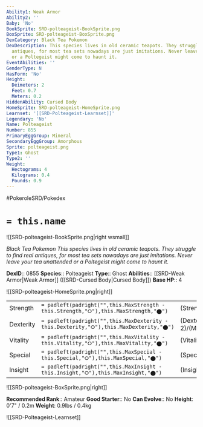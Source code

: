 ```yaml
---
Ability1: Weak Armor
Ability2: ''
Baby: 'No'
BookSprite: SRD-polteageist-BookSprite.png
BoxSprite: SRD-polteageist-BoxSprite.png
DexCategory: Black Tea Pokemon
DexDescription: This species lives in old ceramic teapots. They struggle to find real
  antiques, for most tea sets nowadays are just imitations. Never leave your tea unattended
  or a Poltegeist might come to haunt it.
EventAbilities: ''
GenderType: N
HasForm: 'No'
Height:
  Deimeters: 2
  Feet: 0.7
  Meters: 0.2
HiddenAbility: Cursed Body
HomeSprite: SRD-polteageist-HomeSprite.png
Learnset: '[[SRD-Polteageist-Learnset]]'
Legendary: 'No'
Name: Polteageist
Number: 855
PrimaryEggGroup: Mineral
SecondaryEggGroup: Amorphous
Sprite: polteageist.png
Type1: Ghost
Type2: ''
Weight:
  Hectograms: 4
  Kilograms: 0.4
  Pounds: 0.9
---
```


#PokeroleSRD/Pokedex

# `= this.name`

![[SRD-polteageist-BookSprite.png|right wsmall]]

*Black Tea Pokemon*
*This species lives in old ceramic teapots. They struggle to find real antiques, for most tea sets nowadays are just imitations. Never leave your tea unattended or a Poltegeist might come to haunt it.*

**DexID**:: 0855
**Species**:: Polteageist
**Type**:: Ghost
**Abilities**:: [[SRD-Weak Armor|Weak Armor]] ([[SRD-Cursed Body|Cursed Body]])
**Base HP**:: 4

![[SRD-polteageist-HomeSprite.png|right]]

|           |                                                                                        |                                          |
| --------- | -------------------------------------------------------------------------------------- | ---------------------------------------- |
| Strength  | `= padleft(padright("",this.MaxStrength - this.Strength,"⭘"),this.MaxStrength,"⬤")`    | (Strength::2)/(MaxStrength::4)   |
| Dexterity | `= padleft(padright("",this.MaxDexterity - this.Dexterity,"⭘"),this.MaxDexterity,"⬤")` | (Dexterity:: 2)/(MaxDexterity::5) |
| Vitality  | `= padleft(padright("",this.MaxVitality - this.Vitality,"⭘"),this.MaxVitality,"⬤")`    | (Vitality::2)/(MaxVitality::4)   |
| Special   | `= padleft(padright("",this.MaxSpecial - this.Special,"⭘"),this.MaxSpecial,"⬤")`       | (Special::3)/(MaxSpecial::7)     |
| Insight   | `= padleft(padright("",this.MaxInsight - this.Insight,"⭘"),this.MaxInsight,"⬤")`       | (Insight::3)/(MaxInsight::6)     |

![[SRD-polteageist-BoxSprite.png|right]]

**Recommended Rank**:: Amateur
**Good Starter**:: No
**Can Evolve**:: No
**Height**: 0'7" / 0.2m
**Weight**: 0.9lbs / 0.4kg

![[SRD-Polteageist-Learnset]]